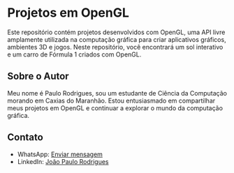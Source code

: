 # Projetos em OpenGL

Este repositório contém projetos desenvolvidos com OpenGL, uma API livre amplamente utilizada na computação gráfica para criar aplicativos gráficos, ambientes 3D e jogos. Neste repositório, você encontrará um sol interativo e um carro de Fórmula 1 criados com OpenGL.

## Sobre o Autor

Meu nome é Paulo Rodrigues, sou um estudante de Ciência da Computação morando em Caxias do Maranhão. Estou entusiasmado em compartilhar meus projetos em OpenGL e continuar a explorar o mundo da computação gráfica.

## Contato

- WhatsApp: [Enviar mensagem](https://api.whatsapp.com/send?phone=5598991952703&text=Ol%C3%A1,%20tudo%20bem?%20Me%20chamo%20Paulo%20Rodrigues)
- LinkedIn: [João Paulo Rodrigues](https://www.linkedin.com/in/jo%C3%A3o-paulo-b10b25238/)
